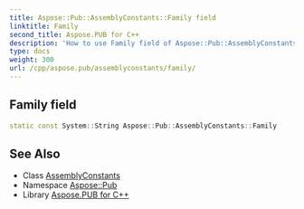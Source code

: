 ```yaml
---
title: Aspose::Pub::AssemblyConstants::Family field
linktitle: Family
second_title: Aspose.PUB for C++
description: 'How to use Family field of Aspose::Pub::AssemblyConstants class in C++.'
type: docs
weight: 300
url: /cpp/aspose.pub/assemblyconstants/family/
---
```

## Family field




```cpp
static const System::String Aspose::Pub::AssemblyConstants::Family
```

## See Also

* Class [AssemblyConstants](../)
* Namespace [Aspose::Pub](../../)
* Library [Aspose.PUB for C++](../../../)
